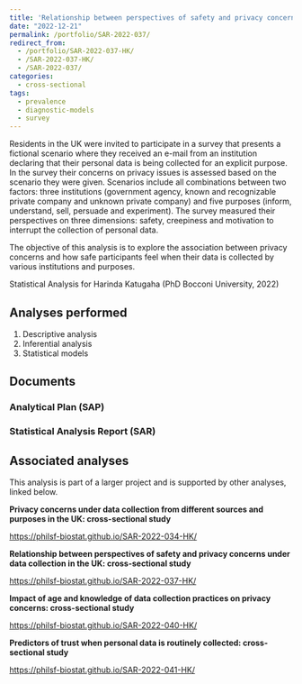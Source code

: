 ```yaml
---
title: 'Relationship between perspectives of safety and privacy concerns under data collection in the UK: cross-sectional study'
date: "2022-12-21"
permalink: /portfolio/SAR-2022-037/
redirect_from:
  - /portfolio/SAR-2022-037-HK/
  - /SAR-2022-037-HK/
  - /SAR-2022-037/
categories:
  - cross-sectional
tags:
  - prevalence
  - diagnostic-models
  - survey
---
```


Residents in the UK were invited to participate in a survey that presents a fictional scenario where they received an e-mail from an institution declaring that their personal data is being collected for an explicit purpose.
In the survey their concerns on privacy issues is assessed based on the scenario they were given.
Scenarios include all combinations between two factors: three institutions (government agency, known and recognizable private company and unknown private company) and five purposes (inform, understand, sell, persuade and experiment).
The survey measured their perspectives on three dimensions: safety, creepiness and motivation to interrupt the collection of personal data.

The objective of this analysis is to explore the association between privacy concerns and how safe participants feel when their data is collected by various institutions and purposes.

Statistical Analysis for Harinda Katugaha (PhD Bocconi University, 2022)
<!-- Technical Report for Harinda Katugaha (PhD Bocconi University, 2022) -->

## Analyses performed

1. Descriptive analysis
1. Inferential analysis
1. Statistical models

## Documents

<!-- The client has requested that this analysis be kept confidential until a future date, determined by the client. -->
<!-- All documents from this consultation are therefore not published online and only the title and year of the analysis will be included in the consultant's Portfolio. -->
<!-- After the agreed date is reached, the documents will be released. -->

<!-- The client has requested that this analysis be kept confidential. -->
<!-- All documents from this consultation are therefore not published online and only the title and year of the analysis will be included in the consultant's Portfolio. -->

### Analytical Plan (SAP)

<!-- - [PDF][sap] -->

### Statistical Analysis Report (SAR)

<!-- - [PDF][sar] -->

## Associated analyses

This analysis is part of a larger project and is supported by other analyses, linked below.

**Privacy concerns under data collection from different sources and purposes in the UK: cross-sectional study**

<https://philsf-biostat.github.io/SAR-2022-034-HK/>

**Relationship between perspectives of safety and privacy concerns under data collection in the UK: cross-sectional study**

<https://philsf-biostat.github.io/SAR-2022-037-HK/>

**Impact of age and knowledge of data collection practices on privacy concerns: cross-sectional study**

<https://philsf-biostat.github.io/SAR-2022-040-HK/>

**Predictors of trust when personal data is routinely collected: cross-sectional study**

<https://philsf-biostat.github.io/SAR-2022-041-HK/>


<!-- --- -->

[sap]: /files/SAP-2022-037-HK-v01.pdf
[sar]: /files/SAR-2022-037-HK-v01.pdf
